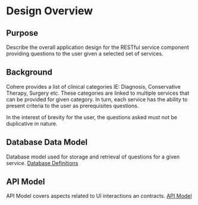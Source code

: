 # Design Overview
## Purpose 
Describe the overall application design for the RESTful service component providing questions to the user
given a selected set of services.

## Background
Cohere provides a list of clinical categories IE: Diagnosis, Conservative Therapy, Surgery etc.
These categories are linked to multiple services that can be provided for given category. In turn, each service
has the ability to present criteria to the user as prerequisites questions.

In the interest of brevity for the user, the questions asked must not be duplicative in nature.

## Database Data Model
Database model used for storage and retrieval of questions for a given service.
[Database Definitions](DatabaseDefinitions.md)

## API Model
API Model covers aspects related to UI interactions an contracts.
[API Model](APIDefinitions.md)
